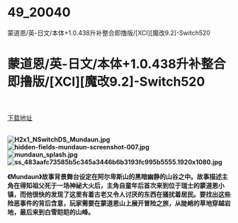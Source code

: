 # 49_20040
蒙道恩/英-日文/本体+1.0.438升补整合即撸版/[XCI][魔改9.2]-Switch520
# 蒙道恩/英-日文/本体+1.0.438升补整合即撸版/[XCI][魔改9.2]-Switch520
 <br/></br>
[下载地址](https://www.switch520.cc/article/20040 "下载地址")
<br/></br>

<p><strong><img title="H2x1_NSwitchDS_Mundaun.jpg" src="https://www.switch520.cc/muke_img/2021_07_10_6ac135ad9f116.jpg" alt="H2x1_NSwitchDS_Mundaun.jpg"></strong><br>
<strong><img title="hidden-fields-mundaun-screenshot-007.jpg" src="https://www.switch520.cc/muke_img/2021_07_10_fe7edcf279c62.jpg" alt="hidden-fields-mundaun-screenshot-007.jpg"></strong><br>
<strong><img title="mundaun_splash.jpg" src="https://www.switch520.cc/muke_img/2021_07_10_62974010ace19.jpg" alt="mundaun_splash.jpg"></strong><br>
<strong><img title="ss_483aafc73585b5c345a3446b6b3193fc995b5555.1920x1080.jpg" src="https://www.switch520.cc/muke_img/2021_07_10_d6060fb40fbbf.jpg" alt="ss_483aafc73585b5c345a3446b6b3193fc995b5555.1920x1080.jpg"></strong></p>
<p><strong>《Mundaun》故事背景舞台设定在阿尔卑斯山的黑暗幽静的山谷之中。故事描述主角在得知祖父死于一场神祕大火后，主角自童年后首次来到位于瑞士的蒙道恩小镇，而他很快的发现了这里有着古老又令人讨厌的东西在骚扰着居民。要找出这些险恶事件的背后含意，玩家需要在蒙道恩山上展开冒险之旅，从陡峭的草地穿越岩地，最后来到白雪皑皑的山峰。</strong></p>
